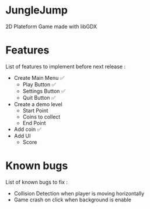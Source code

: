 # JungleJump
2D Plateform Game made with libGDX

# Features
List of features to implement before next release :
- Create Main Menu ✅
    - Play Button ✅
    - Settings Button ✅
    - Quit Button ✅
- Create a demo level
    - Start Point
    - Coins to collect
    - End Point
- Add coin ✅
- Add UI
    - Score

# Known bugs
List of known bugs to fix :
- Collision Detection when player is moving horizontally
- Game crash on click when background is enable
